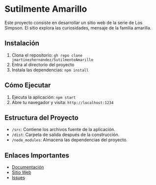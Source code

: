# Sutilmente Amarillo

Este proyecto consiste en desarrollar un sitio web de la serie de Los Simpson. El sitio explora las curiosidades, mensaje de la familia amarilla.

## Instalación

1. Clona el repositorio: `gh repo clone jmartinezhernandez/SutilmenteAmarillo`
2. Entra al directorio del proyecto
3. Instala las dependencias: `npm install`

## Cómo Ejecutar

1. Ejecuta la aplicación: `npm start`
2. Abre tu navegador y visita: `http://localhost:1234`

## Estructura del Proyecto

- `/src`: Contiene los archivos fuente de la aplicación.
- `/dist`: Carpeta de salida después de la construcción.
- `/node_modules`: Almacena las dependencias del proyecto.

## Enlaces Importantes

- [Documentación](enlace-a-documentacion)
- [Sitio Web](https://bucolic-pothos-4ec14b.netlify.app/)
- [Issues](enlace-a-issues)
